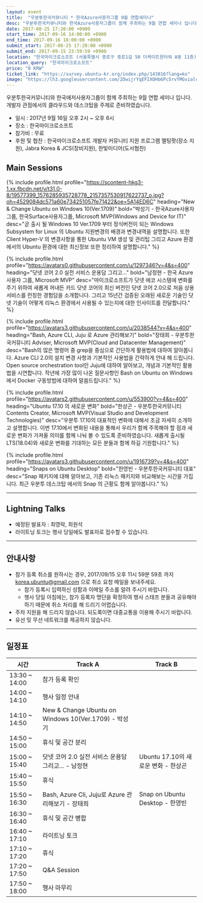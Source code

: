 ```yaml
---
layout: event
title:  "우분투한국커뮤니티 * 한국Azure사용자그룹 9월 연합세미나"
desc: "우분투한국커뮤니티와 한국Azure사용자그룹이 함께 주최하는 9월 연합 세미나 입니다. 개발자 관점에서의 클라우드와 데스크탑을 주제로 준비하였습니다."
date: 2017-08-25 17:20:00 +0900
start_time: 2017-09-16 14:00:00 +0900
end_time: 2017-09-16 18:00:00 +0900
submit_start: 2017-08-25 17:20:00 +0900
submit_end: 2017-09-15 23:59:59 +0900
location: "한국마이크로소프트 (서울특별시 종로구 종로1길 50 더케이트윈타워 A동 11층)"
location_query: "한국마이크로소프트"
price: "0 KRW"
ticket_link: "https://survey.ubuntu-kr.org/index.php/143816?lang=ko"
image: "https://lh3.googleusercontent.com/2DwijrYqEFIXOHb6Pc5rvYMGvialc_COnuflbwao9JH3qySYbb2uVVofodGTlHZuk96bo88NlAd-KVgjoI892ScYxCg7pTZi8bzdg5i_FFnYJ5IANf6_Y5vGh0fknzmZHg2Kf2r2hg=s1000-no"
---
```


우분투한국커뮤니티와 한국애저사용자그룹이 함께 주최하는 9월 연합 세미나 입니다.  
개발자 관점에서의 클라우드와 데스크탑을 주제로 준비하였습니다.

- 일시 : 2017년 9월 16일 오후 2시 ~ 오후 6시
- 장소 : 한국마이크로소프트
- 참가비 : 무료
- 후원 및 협찬 : 한국마이크로소프트 개발자 커뮤니티 지원 프로그램 멜팅팟(장소 지원), Jabra Korea & JCS(장비지원), 한빛미디어(도서협찬)

## Main Sessions


{% include profile.html
  profile="https://scontent-hkg3-1.xx.fbcdn.net/v/t31.0-8/19577399_1576285935728778_2157357530917622737_o.jpg?oh=4529084dc571a60e734251057fe71422&oe=5A14ED6C"
  heading="New & Change Ubuntu on Windows 10(Ver.1709)" bold="박성기 - 한국Azure사용자그룹, 한국Surface사용자그룹, Microsoft MVP(Windows and Device for IT)"
  desc="곧 출시 될 Windows 10 Ver.1709 부터 정식버전이 되는 Windows Subsystem for Linux 의 Ubuntu 지원변경의 배경과 변경내역을 설명합니다. 또한 Client Hyper-V 의 변경사항을 통한 Ubuntu VM 생성 및 관리팁 그리고 Azure 환경에서의 Ubuntu 환경에 대한 최신정보 또한 정리하여 설명합니다." %}

{% include profile.html
  profile="https://avatars0.githubusercontent.com/u/1297346?v=4&s=400"
  heading="닷넷 코어 2.0 실전 서비스 운용담 그리고..." bold="남정현 - 한국 Azure 사용자 그룹, Microsoft MVP"
  desc="마이크로소프트가 닷넷 에코 시스템에 변화를 주기 위하여 새롭게 꺼내든 카드 닷넷 코어의 최신 버전인 닷넷 코어 2.0으로 처음 상용 서비스를 런칭한 경험담을 소개합니다. 그리고 15년간 검증된 오래된 새로운 기술인 닷넷 기술이 어떻게 리눅스 환경에서 사용될 수 있는지에 대한 인사이트를 전달합니다." %}

{% include profile.html
  profile="https://avatars3.githubusercontent.com/u/2038544?v=4&s=400"
  heading="Bash, Azure CLI, Juju 로 Azure 관리해보기" bold="장태희 - 우분투한국커뮤니티 Adviser, Microsoft MVP(Cloud and Datacenter Management)"
  desc="Bash의 많은 명령어 중 grep을 중심으로 간단하게 활용법에 대하여 알아봅니다. Azure CLI 2.0의 설치 변경 사항과 기본적인 사용법을 간략하게 안내 해 드립니다. Open source orchestration tool인 Juju에 대하여 알아보고, 개념과 기본적인 활용법을 시연합니다. 작년에 가장 많이 나온 질문사항인 Bash on Ubuntu on Windows에서 Docker 구동방법에 대하여 말씀드립니다." %}

{% include profile.html
  profile="https://avatars2.githubusercontent.com/u/553900?v=4&s=400"
  heading="Ubuntu 17.10 의 새로운 변화" bold="한상곤 - 우분투한국커뮤니티 Contents Creator, Microsoft MVP(Visual Studio and Development Technologies)"
  desc="우분투 17.10의 대표적인 변화에 대해서 조금 자세히 소개하고 설명합니다. 이번 17.10에서 변화된 내용을 통해서 우리가 함께 주목해야 할 점과 새로운 변화가 가져올 의미를 함께 나눠 볼 수 있도록 준비하였습니다. 새롭게 출시될 LTS(18.04)와 새로운 변화를 기대하는 모든 분들과 함께 하길 기원합니다." %}

{% include profile.html
  profile="https://avatars3.githubusercontent.com/u/1916739?v=4&s=400"
  heading="Snaps on Ubuntu Desktop" bold="한영빈 - 우분투한국커뮤니티 대표"
  desc="Snap 패키지에 대해 알아보고, 기존 리눅스 패키지와 비교해보는 시간을 가집니다. 최근 우분투 데스크탑 에서의 Snap 의 근황도 함께 알아봅니다." %}

---

## Lightning Talks

- 예정된 발표자 : 최영락, 최원석
- 라이트닝 토크는 행사 당일에도 발표자로 접수할 수 있습니다.

---

## 안내사항
- 참가 등록 취소를 원하시는 경우, 2017/09/15 오후 11시 59분 59초 까지 korea.ubuntu@gmail.com 으로 취소 요청 메일을 보내주세요.
  - 참가 등록시 입력하신 성함과 이메일 주소를 알려 주시기 바랍니다.
  - 행사 당일 아침에는, 참가 등록자 명단을 확정하여 행사 스태프 분들과 공유해야 하기 때문에 취소 처리를 해 드리기 어렵습니다.
- 주차 지원을 해 드리지 않습니다. 되도록이면 대중교통을 이용해 주시기 바랍니다.
- 유선 밎 무선 네트워크를 제공하지 않습니다.

---

## 일정표

시간 | Track A | Track B
--- | --- | ---
13:30 ~ 14:00 | 참가 등록 확인
14:00 ~ 14:10 | 행사 일정 안내
14:10 ~ 14:50 | New & Change Ubuntu on Windows 10(Ver.1709) - 박성기
14:50 ~ 15:00	| 휴식 및 공간 분리
15:00 ~ 15:40	| 닷넷 코어 2.0 실전 서비스 운용담 그리고... - 남정현	| Ubuntu 17.10의 새로운 변화 - 한상곤
15:40 ~ 15:50	| 휴식
15:50 ~ 16:30	| Bash, Azure Cli, Juju로 Azure 관리해보기 - 장태희	| Snap on Ubuntu Desktop - 한영빈
16:30 ~ 16:40	| 휴식 및 공간 병합
16:40 ~ 17:10	| 라이트닝 토크
17:10 ~ 17:20	| 휴식
17:20 ~ 17:50	| Q&A Session
17:50 ~ 18:00	| 행사 마무리
